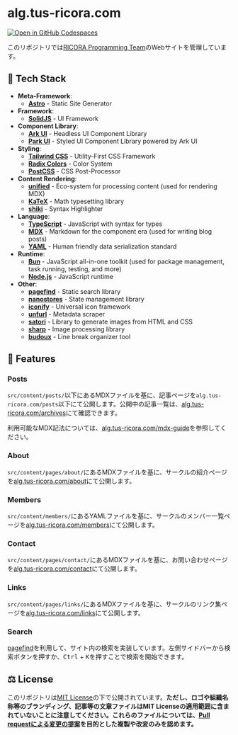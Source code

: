 # alg.tus-ricora.com

[![Open in GitHub Codespaces](https://github.com/codespaces/badge.svg)](https://github.com/codespaces/new?hide_repo_select=true&ref=main&repo=734781265&skip_quickstart=true&geo=SoutheastAsia)

<!-- TODO: CONTRIBUTING.mdへの誘導を追加する -->

このリポジトリでは[RICORA Programming Team](https://alg.tus-ricora.com/)のWebサイトを管理しています。

## 🤖 Tech Stack

- **Meta-Framework**:
  - [**Astro**](https://astro.build/) - Static Site Generator
- **Framework**:
  - [**SolidJS**](https://solidjs.com/) - UI Framework
- **Component Library**:
  - [**Ark UI**](https://ark-ui.com/) - Headless UI Component Library
  - [**Park UI**](https://park-ui.com/) - Styled UI Component Library powered by Ark UI
- **Styling**:
  - [**Tailwind CSS**](https://tailwindcss.com/) - Utility-First CSS Framework
  - [**Radix Colors**](https://radix-ui.com/colors) - Color System
  - [**PostCSS**](https://postcss.org/) - CSS Post-Processor
- **Content Rendering**:
  - [**unified**](https://unifiedjs.com/) - Eco-system for processing content (used for rendering MDX)
  - [**KaTeX**](https://katex.org/) - Math typesetting library
  - [**shiki**](https://shiki.style/) - Syntax Highlighter
- **Language**:
  - [**TypeScript**](https://www.typescriptlang.org/) - JavaScript with syntax for types
  - [**MDX**](https://mdxjs.com/) - Markdown for the component era (used for writing blog posts)
  - [**YAML**](https://yaml.org/) - Human friendly data serialization standard
- **Runtime**:
  - [**Bun**](https://bun.sh/) - JavaScript all-in-one toolkit (used for package management, task running, testing, and more)
  - [**Node.js**](https://nodejs.org/) - JavaScript runtime
- **Other**:
  - [**pagefind**](https://pagefind.app/) - Static search library
  - [**nanostores**](https://github.com/nanostores/nanostores) - State management library
  - [**iconify**](https://iconify.design/) - Universal icon framework
  - [**unfurl**](https://github.com/jacktuck/unfurl) - Metadata scraper
  - [**satori**](https://github.com/vercel/satori) - Library to generate images from HTML and CSS
  - [**sharp**](https://sharp.pixelplumbing.com/) - Image processing library
  - [**budoux**](https://github.com/google/budoux) - Line break organizer tool

## 🎉 Features

### Posts

`src/content/posts/`以下にあるMDXファイルを基に、記事ページを`alg.tus-ricora.com/posts`以下にて公開します。公開中の記事一覧は、[alg.tus-ricora.com/archives](https://alg.tus-ricora.com/archives)にて確認できます。

利用可能なMDX記法については、[alg.tus-ricora.com/mdx-guide](https://alg.tus-ricora.com/mdx-guide)を参照してください。

### About

`src/content/pages/about/`にあるMDXファイルを基に、サークルの紹介ページを[alg.tus-ricora.com/about](https://alg.tus-ricora.com/about)にて公開します。

### Members

`src/content/members/`にあるYAMLファイルを基に、サークルのメンバー一覧ページを[alg.tus-ricora.com/members](https://alg.tus-ricora.com/members)にて公開します。

### Contact

`src/content/pages/contact/`にあるMDXファイルを基に、お問い合わせページを[alg.tus-ricora.com/contact](https://alg.tus-ricora.com/contact)にて公開します。

### Links

`src/content/pages/links/`にあるMDXファイルを基に、サークルのリンク集ページを[alg.tus-ricora.com/links](https://alg.tus-ricora.com/links)にて公開します。

### Search

[pagefind](https://pagefind.app/)を利用して、サイト内の検索を実装しています。左側サイドバーから検索ボタンを押すか、<kbd>Ctrl</kbd> + <kbd>K</kbd>を押すことで検索を開始できます。

## ⚖️ License

  このリポジトリは[MIT License](./LICENSE)の下で公開されています。**ただし、ロゴや組織名称等のブランディング、記事等の文章ファイルはMIT Licenseの適用範囲に含まれていないことに注意してください。これらのファイルについては、[Pull requestによる変更の提案](https://docs.github.com/ja/pull-requests/collaborating-with-pull-requests/proposing-changes-to-your-work-with-pull-requests)を目的とした複製や改変のみを認めます。**
